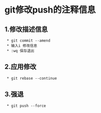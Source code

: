 # git修改push的注释信息
  ## 1.修改描述信息
     * git commit --amend
     * 输入i 修改信息
     * :wq 保存退出

  ## 2.应用修改
     * git rebase --continue

  ## 3.强退
     * git push --force
    
